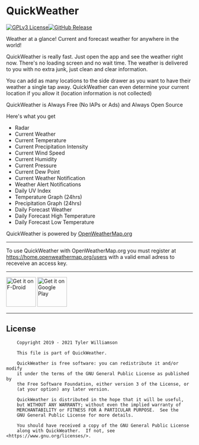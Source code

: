 QuickWeather
=================
[![GPLv3 License](https://img.shields.io/badge/License-GPL%20v3-yellow.svg)](https://opensource.org/licenses/)[![GitHub Release](https://img.shields.io/github/release/TylerWilliamson/QuickWeather.svg?style=flat)]()

Weather at a glance! Current and forecast weather for anywhere in the world!

QuickWeather is really fast. Just open the app and see the weather right
now. There's no loading screen and no wait time. The weather is delivered
to you with no extra junk, just clean and clear information.

You can add as many locations to the side drawer as you want to have their
weather a single tap away. QuickWeather can even determine your current
location if you allow it (location information is not collected)

QuickWeather is Always Free (No IAPs or Ads) and Always Open Source

Here's what you get

* Radar
* Current Weather
* Current Temperature
* Current Precipitation Intensity
* Current Wind Speed
* Current Humidity
* Current Pressure
* Current Dew Point
* Current Weather Notification
* Weather Alert Notifications
* Daily UV Index
* Temperature Graph (24hrs)
* Precipitation Graph (24hrs)
* Daily Forecast Weather
* Daily Forecast High Temperature
* Daily Forecast Low Temperature

QuickWeather is powered by <a href="https://openweathermap.org/">OpenWeatherMap.org</a>

---

To use QuickWeather with OpenWeatherMap.org you must register at https://home.openweathermap.org/users with a valid email adress to receveive an access key.


---

[<img src="https://fdroid.gitlab.io/artwork/badge/get-it-on.png"
     alt="Get it on F-Droid"
     height="80">](https://f-droid.org/packages/com.ominous.quickweather/)
[<img src="https://play.google.com/intl/en_us/badges/images/generic/en-play-badge.png"
     alt="Get it on Google Play"
     height="80">](https://play.google.com/store/apps/details?id=com.ominous.quickweather)

-----

License
---
```
    Copyright 2019 - 2021 Tyler Williamson

    This file is part of QuickWeather.

    QuickWeather is free software: you can redistribute it and/or modify
    it under the terms of the GNU General Public License as published by
    the Free Software Foundation, either version 3 of the License, or
    (at your option) any later version.

    QuickWeather is distributed in the hope that it will be useful,
    but WITHOUT ANY WARRANTY; without even the implied warranty of
    MERCHANTABILITY or FITNESS FOR A PARTICULAR PURPOSE.  See the
    GNU General Public License for more details.

    You should have received a copy of the GNU General Public License
    along with QuickWeather.  If not, see <https://www.gnu.org/licenses/>.
```
